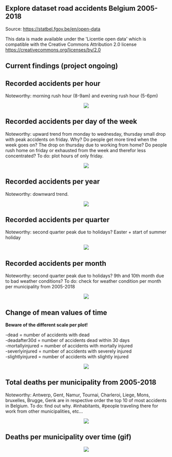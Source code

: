 ## Explore dataset road accidents Belgium 2005-2018

Source: https://statbel.fgov.be/en/open-data

This data is made available under the 'Licentie open data' which is compatible with the Creative Commons Attribution 2.0 license https://creativecommons.org/licenses/by/2.0

## Current findings (project ongoing)

## Recorded accidents per hour

Noteworthy: morning rush hour (8-9am) and evening rush hour (5-6pm)
<p align="center">
  <img src="Plots/recorded_accidents_per_hr.png">
</p>

## Recorded accidents per day of the week
Noteworthy: upward trend from monday to wednesday, thursday small drop with peak accidents on friday. Why? Do people get more tired when the week goes on? The drop on thursday due to working from home? Do people rush home on friday or exhausted from the week and therefor less concentrated? To do: plot hours of only friday.
<p align="center">
  <img src="Plots/recorded_accidents_per_dayow.png">
</p>

## Recorded accidents per year
Noteworthy: downward trend.
<p align="center">
  <img src="Plots/recorded_accidents_per_year.png">
</p>

## Recorded accidents per quarter
Noteworthy: second quarter peak due to holidays? Easter + start of summer holiday
<p align="center">
  <img src="Plots/recorded_accidents_per_quarter.png">
</p>

## Recorded accidents per month
Noteworthy: second quarter peak due to holidays? 9th and 10th month due to bad weather conditions? To do: check for weather condition per month per municipality from 2005-2018

<p align="center">
  <img src="Plots/recorded_accidents_per_month.png">
</p>

## Change of mean values of time

<b>Beware of the different scale per plot!</b>

-dead = number of accidents with dead<br>
-deadafter30d = number of accidents dead within 30 days<br>
-mortallyinjured = number of accidents with mortally injured<br>
-severlyinjured = number of accidents with severely injured<br>
-slightlyinjured = number of accidents with slightly injured<br>

<p align="center">
  <img src="Plots/mean_accidents_mort_inj_over_time.png">
</p>

## Total deaths per municipality from 2005-2018
Noteworthy: Antwerp, Gent, Namur, Tournai, Charleroi, Liege, Mons, bruxelles, Brugge, Genk are in respective order the top 10 of most accidents in Belgium. To do: find out why. #inhabitants, #people traveling there for work from other municipalities, etc...

<p align="center">
  <img src="Plots/BE_mun.png">
</p>

## Deaths per municipality over time (gif)
<p align="center">
  <img src="Plots/gif/accidents_over_time.gif">
</p>














